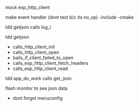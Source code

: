 mock esp_http_client

make event handler (dont test b/c its no_op)
 -include
 -cmake

tdd getjson calls log_i

tdd getjson 
 - calls_http_client_init
 - calls_http_client_open
 - bails_if_client_failed_to_open
 - calls_esp_http_client_fetch_headers
 - calls_esp_http_client_read

tdd app_do_work calls get_json

flash monitor to see json data
 - dont forget menuconfig